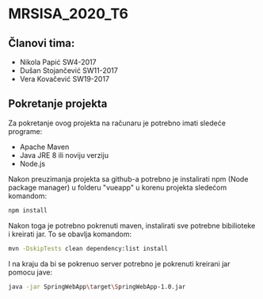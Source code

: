 # MRSISA_2020_T6

## Članovi tima:
* Nikola Papić SW4-2017
* Dušan Stojančević SW11-2017
* Vera Kovačević SW19-2017

## Pokretanje projekta

Za pokretanje ovog projekta na računaru je potrebno imati sledeće programe:
* Apache Maven
* Java JRE 8 ili noviju verziju
* Node.js


Nakon preuzimanja projekta sa github-a potrebno je instalirati npm (Node package manager) u folderu "vueapp" u korenu projekta sledećom komandom:
```bash
npm install
```
Nakon toga je potrebno pokrenuti maven, instalirati sve potrebne bibilioteke i kreirati jar. To se obavlja komandom:
```bash
mvn -DskipTests clean dependency:list install
```
I na kraju da bi se pokrenuo server potrebno je pokrenuti kreirani jar pomocu jave:
```bash
java -jar SpringWebApp\target\SpringWebApp-1.0.jar
```

